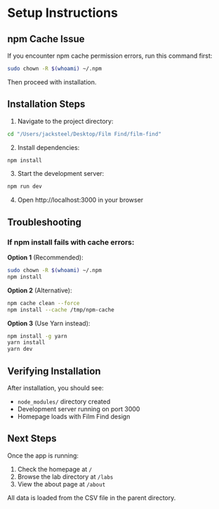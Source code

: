 # Setup Instructions

## npm Cache Issue

If you encounter npm cache permission errors, run this command first:

```bash
sudo chown -R $(whoami) ~/.npm
```

Then proceed with installation.

## Installation Steps

1. Navigate to the project directory:
```bash
cd "/Users/jacksteel/Desktop/Film Find/film-find"
```

2. Install dependencies:
```bash
npm install
```

3. Start the development server:
```bash
npm run dev
```

4. Open http://localhost:3000 in your browser

## Troubleshooting

### If npm install fails with cache errors:

**Option 1** (Recommended):
```bash
sudo chown -R $(whoami) ~/.npm
npm install
```

**Option 2** (Alternative):
```bash
npm cache clean --force
npm install --cache /tmp/npm-cache
```

**Option 3** (Use Yarn instead):
```bash
npm install -g yarn
yarn install
yarn dev
```

## Verifying Installation

After installation, you should see:
- `node_modules/` directory created
- Development server running on port 3000
- Homepage loads with Film Find design

## Next Steps

Once the app is running:
1. Check the homepage at `/`
2. Browse the lab directory at `/labs`
3. View the about page at `/about`

All data is loaded from the CSV file in the parent directory.

